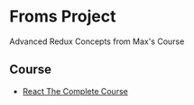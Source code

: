 # Froms Project

Advanced Redux Concepts from Max's Course

## Course

- [React The Complete Course](https://www.udemy.com/course/react-the-complete-guide-incl-redux/)
